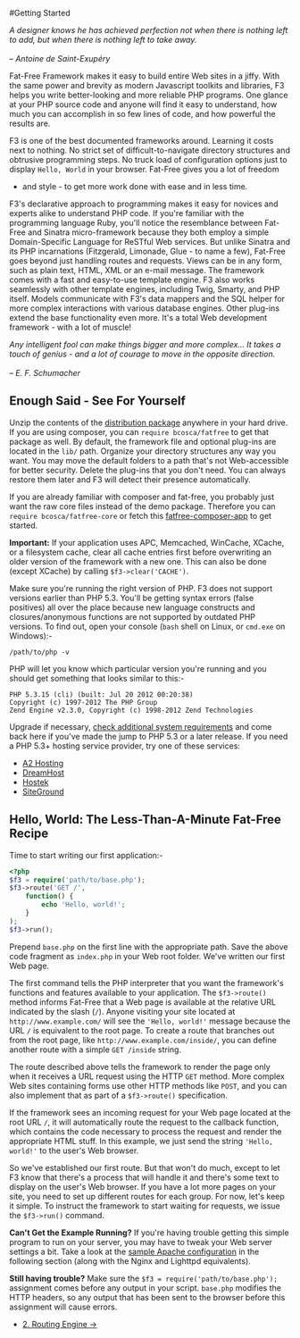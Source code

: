 #Getting Started
<div class="well">
	<p>
		<em>A designer knows he has achieved perfection not when there is nothing left to add, but when there is nothing left to take away. <br><br/>– Antoine de Saint-Exupéry</em>
	</p>
</div>

Fat-Free Framework makes it easy to build entire Web sites in a jiffy.
With the same power and brevity as modern Javascript toolkits and libraries,
F3 helps you write better-looking and more reliable PHP programs. One glance
at your PHP source code and anyone will find it easy to understand, how
much you can accomplish in so few lines of code, and how powerful the results
are.

F3 is one of the best documented frameworks around. Learning it costs
next to nothing. No strict set of difficult-to-navigate directory structures
and obtrusive programming steps. No truck load of configuration options
just to display `Hello, World` in your browser. Fat-Free gives you a lot of freedom
- and style - to get more work done with ease and in less time.

F3's declarative approach to programming makes it easy for novices and
experts alike to understand PHP code. If you're familiar with the programming
language Ruby, you'll notice the resemblance between Fat-Free and Sinatra
micro-framework because they both employ a simple Domain-Specific Language
for ReSTful Web services. But unlike Sinatra and its PHP incarnations (Fitzgerald,
Limonade, Glue - to name a few), Fat-Free goes beyond just handling routes
and requests. Views can be in any form, such as plain text, HTML, XML or
an e-mail message. The framework comes with a fast and easy-to-use template
engine. F3 also works seamlessly with other template engines, including
Twig, Smarty, and PHP itself. Models communicate with F3's data mappers
and the SQL helper for more complex interactions with various database
engines. Other plug-ins extend the base functionality even more. It's a
total Web development framework - with a lot of muscle!

<div class="well">
    <p>
        <em>Any intelligent fool can make things bigger and more complex... It takes a touch of genius - and a lot of courage to move in the opposite direction. <br><br>– E. F. Schumacher</em>
    </p>
</div>

## Enough Said - See For Yourself

Unzip the contents of the [distribution package](https://github.com/bcosca/fatfree/archive/master.zip) anywhere in your hard drive.
If you are using composer, you can `require bcosca/fatfree` to get that package as well.
By default, the framework file and optional plug-ins are located in the
`lib/` path. Organize your directory structures any way you want.
You may move the default folders to a path that's not Web-accessible for
better security. Delete the plug-ins that you don't need. You can always
restore them later and F3 will detect their presence automatically.

If you are already familiar with composer and fat-free, you probably just want the raw core files instead of the demo package.
Therefore you can `require bcosca/fatfree-core` or fetch this [fatfree-composer-app](https://github.com/F3Community/fatfree-composer-app) to get started.

<div class="alert alert-warning">
<strong>Important:</strong> If your application uses APC, Memcached, WinCache, XCache, or a filesystem cache,
 clear all cache entries first before overwriting an older version of the framework with a new one. This can also be done (except XCache) by calling <code>$f3->clear('CACHE')</code>.
</div>

Make sure you're running the right version of PHP. F3 does not support versions earlier than PHP
5.3. You'll be getting syntax errors (false positives) all over the place because new language
constructs and closures/anonymous functions are not supported by outdated PHP versions. To find
out, open your console (`bash` shell on Linux, or `cmd.exe` on Windows):-

```
/path/to/php -v
```

PHP will let you know which particular version you're running and you should get something that
looks similar to this:-

```
PHP 5.3.15 (cli) (built: Jul 20 2012 00:20:38)
Copyright (c) 1997-2012 The PHP Group
Zend Engine v2.3.0, Copyright (c) 1998-2012 Zend Technologies
```

Upgrade if necessary, [check additional system requirements](system-requirements) and come back here if you've made the jump to PHP 5.3 or a later release.
If you need a PHP 5.3+ hosting service provider, try one of these services:

* [A2 Hosting](http://www.a2hosting.com/2461-15-1-72.html)
* [DreamHost](http://www.dreamhost.com/r.cgi?665472)
* [Hostek](http://hostek.com/aff.php?aff=364&plat=L)
* [SiteGround](http://www.siteground.com/index.htm?referrerid=155694)

## Hello, World: The Less-Than-A-Minute Fat-Free Recipe

Time to start writing our first application:-

```php
<?php
$f3 = require('path/to/base.php');
$f3->route('GET /',
    function() {
        echo 'Hello, world!';
    }
);
$f3->run();
```

Prepend `base.php` on the first line with the appropriate path. Save the above code fragment as
`index.php` in your Web root folder. We've written our first Web page.

The first command tells the PHP interpreter that you want the framework's functions and features
available to your application. The `$f3->route()` method informs Fat-Free that a Web page is
available at the relative URL indicated by the slash (`/`). Anyone visiting your site located
at `http://www.example.com/` will see the `'Hello, world!'` message because the URL `/` is
equivalent to the root page. To create a route that branches out from the root page,
like `http://www.example.com/inside/`, you can define another route with a simple `GET /inside`
string.

The route described above tells the framework to render the page only when it receives a URL
request using the HTTP `GET` method. More complex Web sites containing forms use other HTTP
methods like `POST`, and you can also implement that as part of a `$f3->route()` specification.

If the framework sees an incoming request for your Web page located at the root URL `/`,
it will automatically route the request to the callback function,
which contains the code necessary to process the request and render the appropriate HTML stuff.
In this example, we just send the string `'Hello, world!'` to the user's Web browser.

So we've established our first route. But that won't do much, except to let F3 know that there's
a process that will handle it and there's some text to display on the user's Web browser. If
you have a lot more pages on your site, you need to set up different routes for each group.
For now, let's keep it simple. To instruct the framework to start waiting for requests,
we issue the `$f3->run()` command.

**Can't Get the Example Running?** If you're having trouble getting this simple program to run
on your server, you may have to tweak your Web server settings a bit. Take a look at the
[sample Apache configuration](routing-engine#sample-apache-configuration) in the following section (along with the Nginx and Lighttpd equivalents).

**Still having trouble?** Make sure the `$f3 = require('path/to/base.php');` assignment comes before any output in your script. `base.php` modifies the HTTP headers, so any output that has been sent to the browser before this assignment will cause errors.

<nav>
  <ul class="pager">
    <li class="next"><a href="routing-engine">2. Routing Engine <span aria-hidden="true">&rarr;</span></a></li>
  </ul>
</nav>
